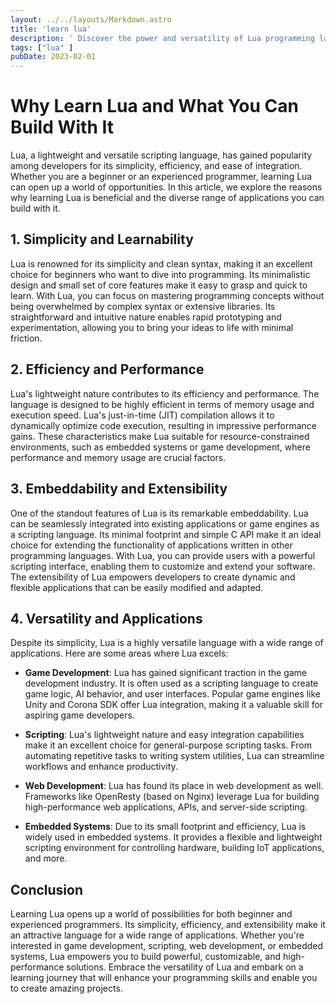 ```yaml
---
layout: ../../layouts/Markdown.astro
title: 'learn lua'
description: ' Discover the power and versatility of Lua programming language - a lightweight, efficient, and easy-to-learn scripting language. This article provides a comprehensive guide on learning Lua, exploring its syntax, features, and applications, making it the perfect resource for beginners and experienced programmers looking to expand their skill set.'
tags: ["lua" ]
pubDate: 2023-02-01
---
```


# Why Learn Lua and What You Can Build With It

Lua, a lightweight and versatile scripting language, has gained popularity among developers for its simplicity, efficiency, and ease of integration. Whether you are a beginner or an experienced programmer, learning Lua can open up a world of opportunities. In this article, we explore the reasons why learning Lua is beneficial and the diverse range of applications you can build with it.

## 1. Simplicity and Learnability

Lua is renowned for its simplicity and clean syntax, making it an excellent choice for beginners who want to dive into programming. Its minimalistic design and small set of core features make it easy to grasp and quick to learn. With Lua, you can focus on mastering programming concepts without being overwhelmed by complex syntax or extensive libraries. Its straightforward and intuitive nature enables rapid prototyping and experimentation, allowing you to bring your ideas to life with minimal friction.

## 2. Efficiency and Performance

Lua's lightweight nature contributes to its efficiency and performance. The language is designed to be highly efficient in terms of memory usage and execution speed. Lua's just-in-time (JIT) compilation allows it to dynamically optimize code execution, resulting in impressive performance gains. These characteristics make Lua suitable for resource-constrained environments, such as embedded systems or game development, where performance and memory usage are crucial factors.

## 3. Embeddability and Extensibility

One of the standout features of Lua is its remarkable embeddability. Lua can be seamlessly integrated into existing applications or game engines as a scripting language. Its minimal footprint and simple C API make it an ideal choice for extending the functionality of applications written in other programming languages. With Lua, you can provide users with a powerful scripting interface, enabling them to customize and extend your software. The extensibility of Lua empowers developers to create dynamic and flexible applications that can be easily modified and adapted.

## 4. Versatility and Applications

Despite its simplicity, Lua is a highly versatile language with a wide range of applications. Here are some areas where Lua excels:

- **Game Development**: Lua has gained significant traction in the game development industry. It is often used as a scripting language to create game logic, AI behavior, and user interfaces. Popular game engines like Unity and Corona SDK offer Lua integration, making it a valuable skill for aspiring game developers.

- **Scripting**: Lua's lightweight nature and easy integration capabilities make it an excellent choice for general-purpose scripting tasks. From automating repetitive tasks to writing system utilities, Lua can streamline workflows and enhance productivity.

- **Web Development**: Lua has found its place in web development as well. Frameworks like OpenResty (based on Nginx) leverage Lua for building high-performance web applications, APIs, and server-side scripting.

- **Embedded Systems**: Due to its small footprint and efficiency, Lua is widely used in embedded systems. It provides a flexible and lightweight scripting environment for controlling hardware, building IoT applications, and more.

## Conclusion

Learning Lua opens up a world of possibilities for both beginner and experienced programmers. Its simplicity, efficiency, and extensibility make it an attractive language for a wide range of applications. Whether you're interested in game development, scripting, web development, or embedded systems, Lua empowers you to build powerful, customizable, and high-performance solutions. Embrace the versatility of Lua and embark on a learning journey that will enhance your programming skills and enable you to create amazing projects.
